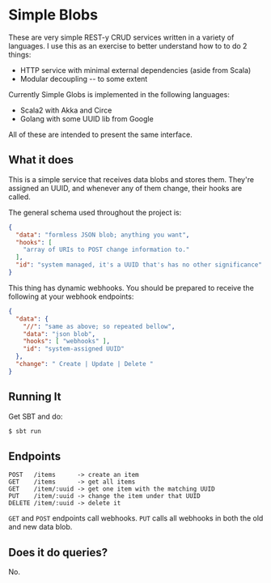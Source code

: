 # Simple Blobs

These are very simple REST-y CRUD services written in a variety of languages. I
use this as an exercise to better understand how to to do 2 things:

- HTTP service with minimal external dependencies (aside from Scala)
- Modular decoupling -- to some extent

Currently Simple Globs is implemented in the following languages:
- Scala2 with Akka and Circe
- Golang with some UUID lib from Google

All of these are intended to present the same interface.

## What it does

This is a simple service that receives data blobs and stores them. They're
assigned an UUID, and whenever any of them change, their hooks are called.

The general schema used throughout the project is:
```json
{
  "data": "formless JSON blob; anything you want",
  "hooks": [
    "array of URIs to POST change information to."
  ],
  "id": "system managed, it's a UUID that's has no other significance"
}
```

This thing has dynamic webhooks. You should be prepared to receive the following
at your webhook endpoints:

```json
{
  "data": { 
    "//": "same as above; so repeated bellow",
    "data": "json blob",
    "hooks": [ "webhooks" ],
    "id": "system-assigned UUID"
  },
  "change": " Create | Update | Delete "
}
```

## Running It

Get SBT and do:

```sh
$ sbt run
```

## Endpoints

```
POST   /items      -> create an item
GET    /items      -> get all items
GET    /item/:uuid -> get one item with the matching UUID
PUT    /item/:uuid -> change the item under that UUID
DELETE /item/:uuid -> delete it
```

`GET` and `POST` endpoints call webhooks. `PUT` calls all webhooks in both the
old and new data blob.

## Does it do queries?

No.
